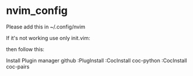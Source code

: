 # nvim_config

Please add this in ~/.config/nvim

If it's not working use only init.vim:

then follow this:

Install Plugin manager github
:PlugInstall
:CocInstall coc-python
:CocInstall coc-pairs
